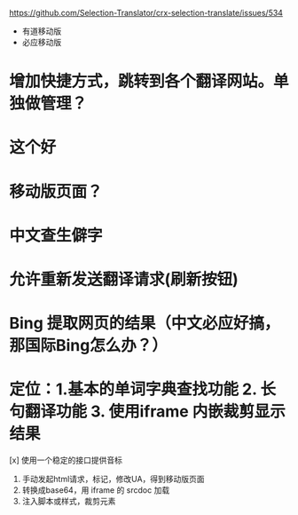 https://github.com/Selection-Translator/crx-selection-translate/issues/534


* 有道移动版
* 必应移动版

# 增加快捷方式，跳转到各个翻译网站。单独做管理？
# 这个好
# 移动版页面？

# 中文查生僻字

# 允许重新发送翻译请求(刷新按钮)

# Bing 提取网页的结果（中文必应好搞，那国际Bing怎么办？）

# 定位：1.基本的单词字典查找功能 2. 长句翻译功能 3. 使用iframe 内嵌裁剪显示结果
[x] 使用一个稳定的接口提供音标

1. 手动发起html请求，标记，修改UA，得到移动版页面
2. 转换成base64，用 iframe 的 srcdoc 加载
3. 注入脚本或样式，裁剪元素